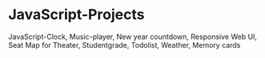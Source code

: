 # JavaScript-Projects
JavaScript-Clock, Music-player, New year countdown, Responsive Web UI, Seat Map for Theater, Studentgrade, Todolist, Weather, Memory cards
